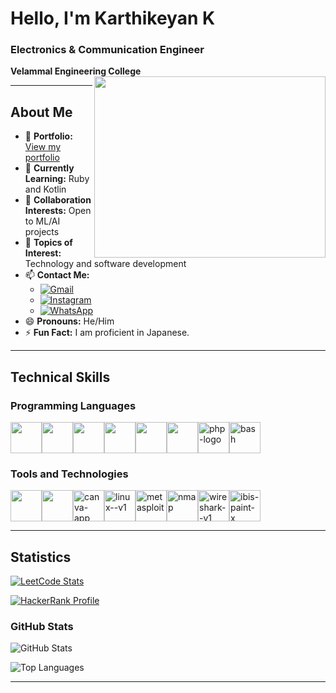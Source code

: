 # Hello, I'm Karthikeyan K

### Electronics & Communication Engineer
**Velammal Engineering College**
<img align="right" width="370" height="290" src="https://i.pinimg.com/originals/47/f0/34/47f0342cec72b800463bf003eac1257e.gif">

---

## About Me
- 🔭 **Portfolio:** [View my portfolio](https://your-portfolio-url.web.app/)                                                 
- 🌱 **Currently Learning:** Ruby and Kotlin 
- 👯 **Collaboration Interests:** Open to ML/AI projects
- 💬 **Topics of Interest:** Technology and software development
- 📫 **Contact Me:**
  - [![Gmail](https://img.shields.io/badge/Gmail-D14836?style=for-the-badge&logo=gmail&logoColor=white)](mailto:Karthikeyan02116k@gmail.com)
  - [![Instagram](https://img.shields.io/badge/Instagram-E4405F?style=for-the-badge&logo=instagram&logoColor=white)](https://instagram.com/itz_karthi_k_)
  - [![WhatsApp](https://img.shields.io/badge/WhatsApp-25D366?style=for-the-badge&logo=whatsapp&logoColor=white)](https://wa.me/918122402564)
- 😄 **Pronouns:** He/Him
- ⚡ **Fun Fact:** I am proficient in Japanese.

---

## Technical Skills
### Programming Languages
<img height="50" width="50" src="https://img.icons8.com/color/48/000000/python.png" /><img height="50" width="50" src="https://img.icons8.com/color/48/000000/java-coffee-cup-logo.png" /><img height="50" width="50" src="https://img.icons8.com/color/48/000000/c-plus-plus-logo.png" /><img height="50" width="50" src="https://img.icons8.com/color/48/000000/html-5.png" /><img height="50" width="50" src="https://img.icons8.com/color/48/000000/css3.png" /><img height="50" width="50" src="https://img.icons8.com/color/48/000000/javascript.png"/><img width="50" height="50" src="https://img.icons8.com/officel/80/php-logo.png" alt="php-logo"/><img width="50" height="50" src="https://img.icons8.com/plasticine/100/bash.png" alt="bash"/>

### Tools and Technologies
<img height="50" width="50" src="https://img.icons8.com/color/48/000000/visual-studio-code-2019.png"/><img height="50" width="50" src="https://img.icons8.com/dusk/64/000000/anaconda.png"/><img width="50" height="50" src="https://img.icons8.com/fluency/48/canva-app.png" alt="canva-app"/><img width="50" height="50" src="https://img.icons8.com/color/48/linux--v1.png" alt="linux--v1"/><img width="50" height="50" src="https://img.icons8.com/fluency/48/metasploit.png" alt="metasploit"/><img width="50" height="50" src="https://img.icons8.com/color/48/nmap.png" alt="nmap"/><img width="50" height="50" src="https://img.icons8.com/nolan/64/wireshark--v1.png" alt="wireshark--v1"/><img width="50" height="50" src="https://img.icons8.com/color/48/ibis-paint-x.png" alt="ibis-paint-x"/>

---

## Statistics

[![LeetCode Stats](https://leetcard.jacoblin.cool/5ncMbbzMUz?theme=dark&font=Battambang)](https://leetcode.com/5ncMbbzMUz)

[![HackerRank Profile](https://img.shields.io/badge/HackerRank-2EC866?style=for-the-badge&logo=HackerRank&logoColor=white)](https://www.hackerrank.com/karthikeyan_K_)

### GitHub Stats
![GitHub Stats](https://github-readme-stats.vercel.app/api?username=karthi-keyank&theme=blue-green)

![Top Languages](https://github-readme-stats.vercel.app/api/top-langs/?username=karthi-keyank&theme=blue-green)

---
